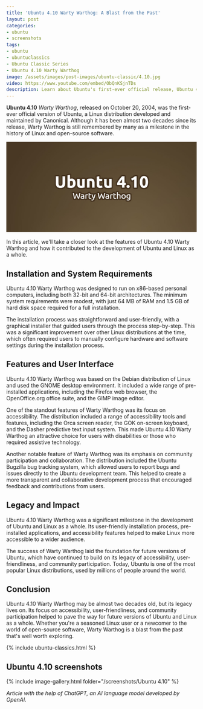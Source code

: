 ```yaml
---
title: 'Ubuntu 4.10 Warty Warthog: A Blast from the Past'
layout: post
categories:
- ubuntu
- screenshots
tags:
- ubuntu
- ubuntuclassics
- Ubuntu Classic Series
- Ubuntu 4.10 Warty Warthog
image: /assets/images/post-images/ubuntu-classic/4.10.jpg
video: https://www.youtube.com/embed/ObQnKSjnTDs
description: Learn about Ubuntu's first-ever official release, Ubuntu 4.10 Warty Warthog. Discover its features, system requirements, and impact on Linux's development. Read on to explore its accessibility, user-friendliness, and community participation, which laid the foundation for future Ubuntu versions.
---
```


**Ubuntu 4.10** *Warty Warthog*, released on October 20, 2004, was the first-ever official version of Ubuntu, a Linux distribution developed and maintained by Canonical. Although it has been almost two decades since its release, Warty Warthog is still remembered by many as a milestone in the history of Linux and open-source software.

![Ubuntu 4.10 Preview](/assets/images/post-images/ubuntu-classic/4.10.jpg)

In this article, we'll take a closer look at the features of Ubuntu 4.10 Warty Warthog and how it contributed to the development of Ubuntu and Linux as a whole.

## Installation and System Requirements

Ubuntu 4.10 Warty Warthog was designed to run on x86-based personal computers, including both 32-bit and 64-bit architectures. The minimum system requirements were modest, with just 64 MB of RAM and 1.5 GB of hard disk space required for a full installation.

The installation process was straightforward and user-friendly, with a graphical installer that guided users through the process step-by-step. This was a significant improvement over other Linux distributions at the time, which often required users to manually configure hardware and software settings during the installation process.

## Features and User Interface

Ubuntu 4.10 Warty Warthog was based on the Debian distribution of Linux and used the GNOME desktop environment. It included a wide range of pre-installed applications, including the Firefox web browser, the OpenOffice.org office suite, and the GIMP image editor.

One of the standout features of Warty Warthog was its focus on accessibility. The distribution included a range of accessibility tools and features, including the Orca screen reader, the GOK on-screen keyboard, and the Dasher predictive text input system. This made Ubuntu 4.10 Warty Warthog an attractive choice for users with disabilities or those who required assistive technology.

Another notable feature of Warty Warthog was its emphasis on community participation and collaboration. The distribution included the Ubuntu Bugzilla bug tracking system, which allowed users to report bugs and issues directly to the Ubuntu development team. This helped to create a more transparent and collaborative development process that encouraged feedback and contributions from users.

## Legacy and Impact

Ubuntu 4.10 Warty Warthog was a significant milestone in the development of Ubuntu and Linux as a whole. Its user-friendly installation process, pre-installed applications, and accessibility features helped to make Linux more accessible to a wider audience.

The success of Warty Warthog laid the foundation for future versions of Ubuntu, which have continued to build on its legacy of accessibility, user-friendliness, and community participation. Today, Ubuntu is one of the most popular Linux distributions, used by millions of people around the world.

## Conclusion

Ubuntu 4.10 Warty Warthog may be almost two decades old, but its legacy lives on. Its focus on accessibility, user-friendliness, and community participation helped to pave the way for future versions of Ubuntu and Linux as a whole. Whether you're a seasoned Linux user or a newcomer to the world of open-source software, Warty Warthog is a blast from the past that's well worth exploring.

{% include ubuntu-classics.html %}

## Ubuntu 4.10 screenshots
{% include image-gallery.html folder="/screenshots/Ubuntu 4.10" %}

*Article with the help of ChatGPT, an AI language model developed by OpenAI.*
